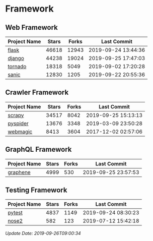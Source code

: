 # Framework

## Web Framework

| Project Name | Stars | Forks | Last Commit |
| ------------ | ----- | ----- | ----------- |
| [flask](https://github.com/pallets/flask) | 46618 | 12943 | 2019-09-24 13:44:36 |
| [django](https://github.com/django/django) | 44238 | 19024 | 2019-09-25 17:47:03 |
| [tornado](https://github.com/tornadoweb/tornado) | 18318 | 5049 | 2019-09-02 17:20:28 |
| [sanic](https://github.com/huge-success/sanic) | 12830 | 1205 | 2019-09-22 20:55:36 |

## Crawler Framework

| Project Name | Stars | Forks | Last Commit |
| ------------ | ----- | ----- | ----------- |
| [scrapy](https://github.com/scrapy/scrapy) | 34517 | 8042 | 2019-09-25 15:13:13 |
| [pyspider](https://github.com/binux/pyspider) | 13676 | 3348 | 2019-03-09 23:50:28 |
| [webmagic](https://github.com/code4craft/webmagic) | 8413 | 3604 | 2017-12-02 02:57:06 |

## GraphQL Framework

| Project Name | Stars | Forks | Last Commit |
| ------------ | ----- | ----- | ----------- |
| [graphene](https://github.com/graphql-python/graphene) | 4999 | 530 | 2019-09-25 23:57:53 |

## Testing Framework

| Project Name | Stars | Forks | Last Commit |
| ------------ | ----- | ----- | ----------- |
| [pytest](https://github.com/pytest-dev/pytest) | 4837 | 1149 | 2019-09-24 08:30:23 |
| [nose2](https://github.com/nose-devs/nose2) | 582 | 123 | 2019-07-12 15:42:18 |

*Update Date: 2019-09-26T09:00:34*